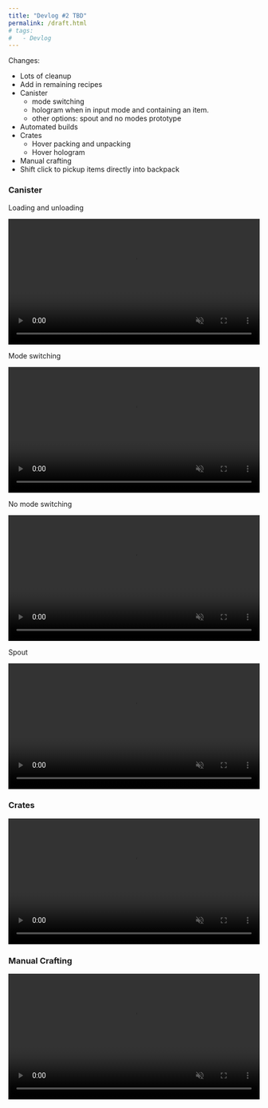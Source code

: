 ```yaml
---
title: "Devlog #2 TBD"
permalink: /draft.html
# tags:
#   - Devlog
---
```


Changes:
- Lots of cleanup
- Add in remaining recipes
- Canister
    - mode switching
    - hologram when in input mode and containing an item.
    - other options: spout and no modes prototype
- Automated builds
- Crates
    - Hover packing and unpacking
    - Hover hologram
- Manual crafting
- Shift click to pickup items directly into backpack


### Canister

Loading and unloading

<video width="100%" autoplay="autoplay" loop="true" muted>
  <source src="https://i.imgur.com/tDLaw1d.mp4" type="video/mp4" />
</video>

Mode switching


<video width="100%" autoplay="autoplay" loop="true" muted>
  <source src="https://i.imgur.com/BF7ZUFb.mp4" type="video/mp4" />
</video>

No mode switching

<video width="100%" autoplay="autoplay" loop="true" muted>
  <source src="https://i.imgur.com/GmiOTJq.mp4" type="video/mp4" />
</video>

Spout

<video width="100%" autoplay="autoplay" loop="true" muted>
  <source src="https://i.imgur.com/lMlXU6k.mp4" type="video/mp4" />
</video>

### Crates

<video width="100%" autoplay="autoplay" loop="true" muted>
  <source src="https://i.imgur.com/T2fpEBO.mp4" type="video/mp4" />
</video>

### Manual Crafting

<video width="100%" autoplay="autoplay" loop="true" muted>
  <source src="https://i.imgur.com/eabqHIp.mp4" type="video/mp4" />
</video>

